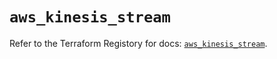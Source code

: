 # `aws_kinesis_stream`

Refer to the Terraform Registory for docs: [`aws_kinesis_stream`](https://registry.terraform.io/providers/hashicorp/aws/5.12.0/docs/resources/kinesis_stream).
